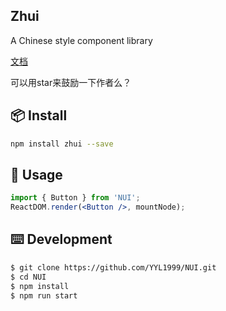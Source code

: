 ## Zhui

A Chinese style component library

[文档](https://zhui-team.github.io/zhui/)

可以用star来鼓励一下作者么？

## 📦 Install

```bash
npm install zhui --save
```

## 🔨 Usage

```jsx
import { Button } from 'NUI';
ReactDOM.render(<Button />, mountNode);
```

## ⌨️ Development

```bash
$ git clone https://github.com/YYL1999/NUI.git
$ cd NUI
$ npm install
$ npm run start
```